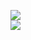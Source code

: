 [![](https://img.shields.io/badge/Made%20With-Github%20Spray-lightgrey.svg?style=for-the-badge&logo=github)](https://github.com/Annihil/github-spray#23783)  
[![](https://i.imgur.com/2DrTn0Z.gif)](https://github.com/Annihil/github-spray)